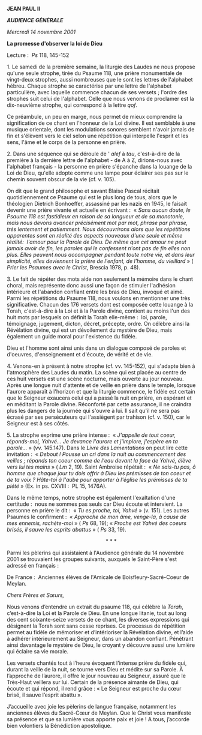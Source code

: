 **JEAN PAUL II**

***AUDIENCE GÉNÉRALE***

*Mercredi 14 novembre 2001*

**La promesse d'observer la loi de Dieu**

Lecture :  *Ps* 118, 145-152

1. Le samedi de la première semaine, la liturgie des Laudes ne nous propose qu'une seule strophe, tirée du Psaume 118, une prière monumentale de vingt-deux strophes, aussi nombreuses que le sont les lettres de l'alphabet hébreu. Chaque strophe se caractérise par une lettre de l'alphabet particulière, avec laquelle commence chacun de ses versets ; l'ordre des strophes suit celui de l'alphabet. Celle que nous venons de proclamer est la dix-neuvième strophe, qui correspond à la lettre *qof*.

Ce préambule, un peu en marge, nous permet de mieux comprendre la signification de ce chant en l'honneur de la Loi divine. Il est semblable à une musique orientale, dont les modulations sonores semblent n'avoir jamais de fin et s'élèvent vers le ciel selon une répétition qui interpelle l'esprit et les sens, l'âme et le corps de la personne en prière.

2. Dans une séquence qui se déroule de ' *alef* à *tau*, c'est-à-dire de la première à la dernière lettre de l'alphabet - de A à Z, dirions-nous avec l'alphabet français - la personne en prière s'épanche dans la louange de la Loi de Dieu, qu'elle adopte comme une lampe pour éclairer ses pas sur le chemin souvent obscur de la vie (cf. v. 105).

On dit que le grand philosophe et savant Blaise Pascal récitait quotidiennement ce Psaume qui est le plus long de tous, alors que le théologien Dietrich Bonhoeffer, assassiné par les nazis en 1945, le faisait devenir une prière vivante et actuelle en écrivant :  « *Sans aucun doute, le Psaume 118 est fastidieux en raison de sa longueur et de sa monotonie, mais nous devons avancer précisément mot par mot, phrase par phrase, très lentement et patiemment. Nous découvrirons alors que les répétitions apparentes sont en réalité des aspects nouveaux d'une seule et même réalité:  l'amour pour la Parole de Dieu. De même que cet amour ne peut jamais avoir de fin, les paroles qui le confessent n'ont pas de fin elles non plus. Elles peuvent nous accompagner pendant toute notre vie, et dans leur simplicité, elles deviennent la prière de l'enfant, de l'homme, du vieillard* » ( *Prier les Psaumes avec le Christ*, Brescia 1978, p. 48).

3. Le fait de répéter des mots aide non seulement la mémoire dans le chant choral, mais représente donc aussi une façon de stimuler l'adhésion intérieure et l'abandon confiant entre les bras de Dieu, invoqué et aimé. Parmi les répétitions du Psaume 118, nous voulons en mentionner une très significative. Chacun des 176 versets dont est composée cette louange à la Torah, c'est-à-dire à la Loi et à la Parole divine, contient au moins l'un des huit mots par lesquels on définit la Torah elle-même :  loi, parole, témoignage, jugement, dicton, décret, précepte, ordre. On célèbre ainsi la Révélation divine, qui est un dévoilement du mystère de Dieu, mais également un guide moral pour l'existence du fidèle.

Dieu et l'homme sont ainsi unis dans un dialogue composé de paroles et d'oeuvres, d'enseignement et d'écoute, de vérité et de vie.

4. Venons-en à présent à notre strophe (cf. vv. 145-152), qui s'adapte bien à l'atmosphère des Laudes du matin. La scène qui est placée au centre de ces huit versets est une scène nocturne, mais ouverte au jour nouveau. Après une longue nuit d'attente et de veille en prière dans le temple, lorsque l'aurore apparaît à l'horizon et que la liturgie commence, le fidèle est certain que le Seigneur exaucera celui qui a passé la nuit en prière, en espérant et en méditant la Parole divine. Réconforté par cette assurance, il ne craindra plus les dangers de la journée qui s'ouvre à lui. Il sait qu'il ne sera pas écrasé par ses persécuteurs qui l'assiègent par trahison (cf. v. 150), car le Seigneur est à ses côtés.

5. La strophe exprime une prière intense :  « *J'appelle de tout coeur, réponds-moi, Yahvé... Je devance l'aurore et j'implore, j'espère en ta parole...* » (vv. 145.147). Dans le *Livre des Lamentations* on peut lire cette invitation :  « *Debout ! Pousse un cri dans la nuit au commencement des veilles ; répands ton coeur comme de l'eau devant la face de Yahvé, élève vers lui tes mains* » ( *Lm* 2, 19). Saint Ambroise répétait :  « *Ne sais-tu pas, ô homme que chaque jour tu dois offrir à Dieu les prémisses de ton coeur et de ta voix ? Hâte-toi à l'aube pour apporter à l'église les prémisses de ta piété* » (Ex. in ps. CXVIII :  PL 15, 1476A).

Dans le même temps, notre strophe est également l'exaltation d'une certitude :  nous ne sommes pas seuls car Dieu écoute et intervient. La personne en prière le dit :  « *Tu es proche, toi, Yahvé* » (v. 151). Les autres Psaumes le confirment :  « *Approche de mon âme, venge-la, à cause de mes ennemis, rachète-moi* » ( *Ps* 68, 19); « *Proche est Yahvé des coeurs brisés, il sauve les esprits abattus* » ( *Ps* 33, 19).

                                                                   * * *

Parmi les pèlerins qui assistaient à l'Audience générale du 14 novembre 2001 se trouvaient les groupes suivants, auxquels le Saint-Père s'est adressé en français :

De France :  Anciennes élèves de l'Amicale de Boisfleury-Sacré-Coeur de Meylan.

*Chers Frères et Sœurs,*

Nous venons d’entendre un extrait du psaume 118, qui célèbre la *Torah*, c’est-à-dire la Loi et la Parole de Dieu. En une longue litanie, tout au long des cent soixante-seize versets de ce chant, les diverses expressions qui désignent la Torah sont sans cesse reprises. Ce processus de répétition permet au fidèle de mémoriser et d’intérioriser la Révélation divine, et l’aide à adhérer intérieurement au Seigneur, dans un abandon confiant. Pénétrant ainsi davantage le mystère de Dieu, le croyant y découvre aussi une lumière qui éclaire sa vie morale.

Les versets chantés tout à l’heure évoquent l’intense prière du fidèle qui, durant la veille de la nuit, se tourne vers Dieu et médite sur sa Parole. À l’approche de l’aurore, il offre le jour nouveau au Seigneur, assuré que le Très-Haut veillera sur lui. Certain de la présence aimante de Dieu, qui écoute et qui répond, il rend grâce : « Le Seigneur est proche du cœur brisé, il sauve l’esprit abattu ».

J’accueille avec joie les pèlerins de langue française, notamment les anciennes élèves du Sacré-Cœur de Meylan. Que le Christ vous manifeste sa présence et que sa lumière vous apporte paix et joie ! A tous, j’accorde bien volontiers la Bénédiction apostolique.